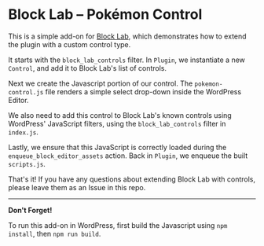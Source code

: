 # Block Lab – Pokémon Control

This is a simple add-on for [Block Lab](https://github.com/getblocklab/block-lab/), which demonstrates how to extend the plugin with a custom control type.

It starts with the `block_lab_controls` filter. In `Plugin`, we instantiate a new `Control`, and add it to Block Lab's list of controls.

Next we create the Javascript portion of our control. The `pokemon-control.js` file renders a simple select drop-down inside the WordPress Editor.

We also need to add this control to Block Lab's known controls using WordPress' JavaScript filters, using the `block_lab_controls` filter in `index.js`.

Lastly, we ensure that this JavaScript is correctly loaded during the `enqueue_block_editor_assets` action. Back in `Plugin`, we enqueue the built `scripts.js`.

That's it! If you have any questions about extending Block Lab with controls, please leave them as an Issue in this repo.

---

**Don't Forget!**

To run this add-on in WordPress, first build the Javascript using `npm install`, then `npm run build`.
